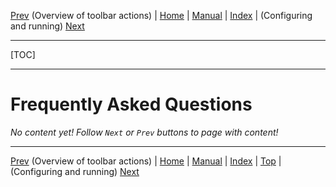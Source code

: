 [Prev](AdvToolbarAct) (Overview of toolbar actions) | [Home](Home) | [Manual](DocMain) | [Index](AxAdvIndex) | (Configuring and running) [Next](DocFaqConfig)
- - -
[TOC]
- - -

# Frequently Asked Questions

_No content yet! Follow `Next` or `Prev` buttons to page with content!_

- - -
[Prev](AdvToolbarAct) (Overview of toolbar actions) | [Home](Home) | [Manual](DocMain) | [Index](AxAdvIndex) | [Top](#) | (Configuring and running) [Next](DocFaqConfig)
